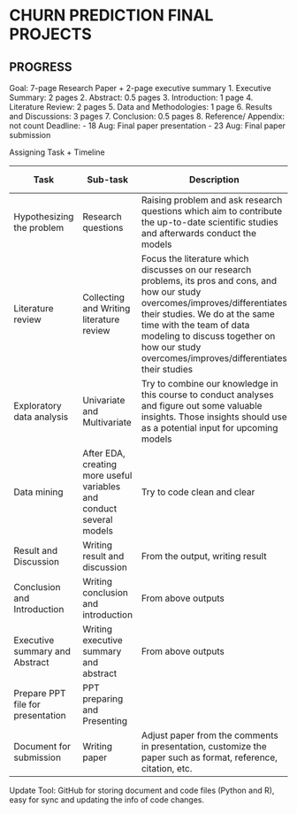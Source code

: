 # CHURN PREDICTION FINAL PROJECTS

## PROGRESS

Goal: 7-page Research Paper + 2-page executive summary
	1. Executive Summary: 2 pages
	2. Abstract: 0.5 pages
	3. Introduction: 1 page
	4. Literature Review: 2 pages
	5. Data and Methodologies: 1 page
	6. Results and Discussions: 3 pages
	7. Conclusion: 0.5 pages
	8. Reference/ Appendix: not count
Deadline: 
	- 18 Aug: Final paper presentation
	- 23 Aug: Final paper submission

Assigning Task + Timeline

| Task | Sub-task | Description | Assignment | Date | Expected Output |
|----|-------|----------|----------|----|-------------|
| Hypothesizing the problem | Research questions | Raising problem and ask research questions which aim to contribute the up-to-date scientific studies and afterwards conduct the models | Team | Aug 14 2021 | Several research questions and their contribution |
| Literature review | Collecting and Writing literature review | Focus the literature which discusses on our research problems, its pros and cons, and how our study overcomes/improves/differentiates their studies. We do at the same time with the team of data modeling to discuss together on how our study overcomes/improves/differentiates their studies | 2 persons | Aug 16 2021 | Essay |
| Exploratory data analysis | Univariate and Multivariate | Try to combine our knowledge in this course to conduct analyses and figure out some valuable insights. Those insights should use as a potential input for upcoming models | 2 persons | Aug 15 2021 | Essay |
| Data mining | After EDA, creating more useful variables and conduct several models | Try to code clean and clear | 2 persons from EDA | Aug 16 2021 | Output of model |
| Result and Discussion | Writing result and discussion | From the output, writing result | Team | Aug 17 2021 | Essay |
| Conclusion and Introduction | Writing conclusion and introduction | From above outputs | Team | Aug 17 2021 | Essay |
| Executive summary and Abstract | Writing executive summary and abstract | From above outputs | 1 person | Aug 17 2021 | Essay |
| Prepare PPT file for presentation | PPT preparing and Presenting | |2 persons | Aug 18 2021 | 1 file PPT and Presenting via Skype |
| Document for submission | Writing paper | Adjust paper from the comments in presentation, customize the paper such as format, reference, citation, etc. | Team | Aug 23 2021 | 1 file PDF |

Update Tool: GitHub for storing document and code files (Python and R), easy for sync and updating the info of code changes.
